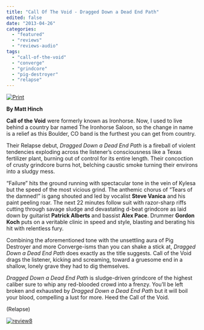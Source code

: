 ```yaml
---
title: "Call Of The Void - Dragged Down a Dead End Path"
edited: false
date: "2013-04-26"
categories:
  - "featured"
  - "reviews"
  - "reviews-audio"
tags:
  - "call-of-the-void"
  - "converge"
  - "grindcore"
  - "pig-destroyer"
  - "relapse"
---
```


[![Print](http://www.hellbound.ca/wp-content/uploads/2013/04/dragged_1400-590x590.jpg)](http://www.hellbound.ca/wp-content/uploads/2013/04/dragged_1400.jpg)

**By Matt Hinch**

**Call of the Void** were formerly known as Ironhorse. Now, I used to live behind a country bar named The Ironhorse Saloon, so the change in name is a relief as this Boulder, CO band is the furthest you can get from country.

Their Relapse debut, _Dragged Down a Dead End Path_ is a fireball of violent tendencies exploding across the listener’s consciousness like a Texas fertilizer plant, burning out of control for its entire length. Their concoction of crusty grindcore burns hot, belching caustic smoke turning their environs into a sludgy mess.

“Failure” hits the ground running with spectacular tone in the vein of Kylesa but the speed of the most vicious grind. The anthemic chorus of “Tears of the damned!” is gang shouted and led by vocalist **Steve Vanica** and his paint peeling roar. The next 22 minutes follow suit with razor-sharp riffs cutting through savage sludge and devastating d-beat grindcore as laid down by guitarist **Patrick Alberts** and bassist **Alex Pace**. Drummer **Gordon Koch** puts on a veritable clinic in speed and style, blasting and berating his hit with relentless fury.

Combining the aforementioned tone with the unsettling aura of Pig Destroyer and more Converge-isms than you can shake a stick at, _Dragged Down a Dead End Path_ does exactly as the title suggests. Call of the Void drags the listener, kicking and screaming, toward a gruesome end in a shallow, lonely grave they had to dig themselves.

_Dragged Down a Dead End Path_ is sludge-driven grindcore of the highest caliber sure to whip any red-blooded crowd into a frenzy. You’ll be left broken and exhausted by _Dragged Down a Dead End Path_ but it will boil your blood, compelling a lust for more. Heed the Call of the Void.

(Relapse)

[![review8](http://www.hellbound.ca/wp-content/uploads/2009/07/review8.png)](http://www.hellbound.ca/wp-content/uploads/2009/07/review8.png)
